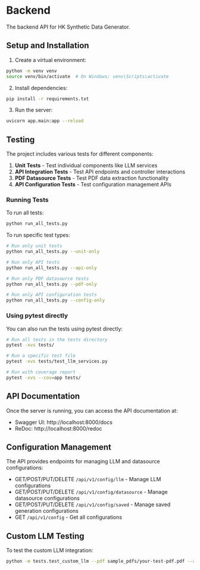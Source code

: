 # Backend

The backend API for HK Synthetic Data Generator.

## Setup and Installation

1. Create a virtual environment:
```bash
python -m venv venv
source venv/bin/activate  # On Windows: venv\Scripts\activate
```

2. Install dependencies:
```bash
pip install -r requirements.txt
```

3. Run the server:
```bash
uvicorn app.main:app --reload
```

## Testing

The project includes various tests for different components:

1. **Unit Tests** - Test individual components like LLM services
2. **API Integration Tests** - Test API endpoints and controller interactions
3. **PDF Datasource Tests** - Test PDF data extraction functionality
4. **API Configuration Tests** - Test configuration management APIs

### Running Tests

To run all tests:

```bash
python run_all_tests.py
```

To run specific test types:

```bash
# Run only unit tests
python run_all_tests.py --unit-only

# Run only API tests
python run_all_tests.py --api-only

# Run only PDF datasource tests
python run_all_tests.py --pdf-only

# Run only API configuration tests
python run_all_tests.py --config-only
```

### Using pytest directly

You can also run the tests using pytest directly:

```bash
# Run all tests in the tests directory
pytest -xvs tests/

# Run a specific test file
pytest -xvs tests/test_llm_services.py

# Run with coverage report
pytest -xvs --cov=app tests/
```

## API Documentation

Once the server is running, you can access the API documentation at:

- Swagger UI: http://localhost:8000/docs
- ReDoc: http://localhost:8000/redoc

## Configuration Management

The API provides endpoints for managing LLM and datasource configurations:

- GET/POST/PUT/DELETE `/api/v1/config/llm` - Manage LLM configurations
- GET/POST/PUT/DELETE `/api/v1/config/datasource` - Manage datasource configurations
- GET/POST/PUT/DELETE `/api/v1/config/saved` - Manage saved generation configurations
- GET `/api/v1/config` - Get all configurations

## Custom LLM Testing

To test the custom LLM integration:

```bash
python -m tests.test_custom_llm --pdf sample_pdfs/your-test-pdf.pdf --api-key your-api-key
```